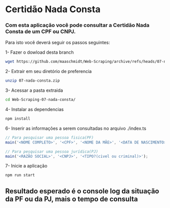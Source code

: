 # Certidão Nada Consta

### Com esta aplicação você pode consultar a Certidão Nada Consta de um CPF ou CNPJ.

Para isto você deverá seguir os passos seguintes:

1- Fazer o dowload desta branch

```bash
wget https://github.com/maaschmidt/Web-Scraping/archive/refs/heads/07-nada-consta.zip
```

2- Extrair em seu diretório de preferencia

```bash
unzip 07-nada-consta.zip
```

3- Acessar a pasta extraida
```bash
cd Web-Scraping-07-nada-consta/
```

4- Instalar as dependencias

```bash
npm install
```

6- Inserir as informações a serem consultadas no arquivo ./index.ts

```typescript
// Para pesquisar uma pessoa fisica(PF)
main('<NOME COMPLETO>', '<CPF>', '<NOME DA MÃE>', '<DATA DE NASCIMENTO>');

// Para pesquisar uma pessoa jurídica(PJ)
main('<RAZÃO SOCIAL>', '<CNPJ>', '<TIPO?(civel ou criminal)>');

```

7- Inicie a aplicação

```bash
npm run start
```

## Resultado esperado é o console log da situação da PF ou da PJ, mais o tempo de consulta